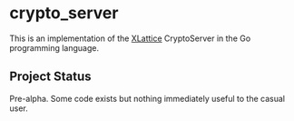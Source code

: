 <h1 class="appTop">crypto_server</h1>

This is an implementation of the [XLattice](http://www.xlattice.org)
CryptoServer in the Go programming language.

## Project Status

Pre-alpha.  Some code exists but nothing immediately useful to the 
casual user.
